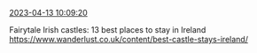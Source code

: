 [2023-04-13 10:09:20](https://mstdn.social/@hill_wanderer/110190956397701228)

Fairytale Irish castles: 13 best places to stay in Ireland <a href="https://www.wanderlust.co.uk/content/best-castle-stays-ireland/" target="_blank" rel="nofollow noopener noreferrer" translate="no">https://www.wanderlust.co.uk/content/best-castle-stays-ireland/</a>